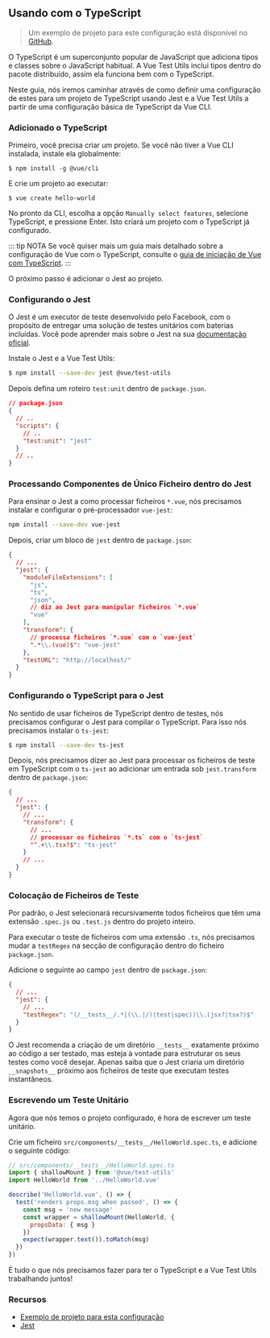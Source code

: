 ## Usando com o TypeScript

> Um exemplo de projeto para este configuração está disponível no [GitHub](https://github.com/vuejs/vue-test-utils-typescript-example).

O TypeScript é um superconjunto popular de JavaScript que adiciona tipos e classes sobre o JavaScript habitual. A Vue Test Utils inclui tipos dentro do pacote distribuído, assim ela funciona bem com o TypeScript.

Neste guia, nós iremos caminhar através de como definir uma configuração de estes para um projeto de TypeScript usando Jest e a Vue Test Utils a partir de uma configuração básica de TypeScript da Vue CLI.

### Adicionado o TypeScript

Primeiro, você precisa criar um projeto. Se você não tiver a Vue CLI instalada, instale ela globalmente:

```shell
$ npm install -g @vue/cli
```

E crie um projeto ao executar:

```shell
$ vue create hello-world
```

No pronto da CLI, escolha a opção `Manually select features`, selecione TypeScript, e pressione Enter. Isto criará um projeto com o TypeScript já configurado.

::: tip NOTA
Se você quiser mais um guia mais detalhado sobre a configuração de Vue com o TypeScript, consulte o [guia de iniciação de Vue com TypeScript](https://github.com/Microsoft/TypeScript-Vue-Starter).
:::

O próximo passo é adicionar o Jest ao projeto.

### Configurando o Jest

O Jest é um executor de teste desenvolvido pelo Facebook, com o propósito de entregar uma solução de testes unitários com baterias incluídas. Você pode aprender mais sobre o Jest na sua [documentação oficial](https://jestjs.io/).

Instale o Jest e a Vue Test Utils:

```bash
$ npm install --save-dev jest @vue/test-utils
```

Depois defina um roteiro `test:unit` dentro de `package.json`.

```json
// package.json
{
  // ..
  "scripts": {
    // ..
    "test:unit": "jest"
  }
  // ..
}
```

### Processando Componentes de Único Ficheiro dentro do Jest

Para ensinar o Jest a como processar ficheiros `*.vue`, nós precisamos instalar e configurar o pré-processador `vue-jest`:

```bash
npm install --save-dev vue-jest
```

Depois, criar um bloco de `jest` dentro de `package.json`:

```json
{
  // ...
  "jest": {
    "moduleFileExtensions": [
      "js",
      "ts",
      "json",
      // diz ao Jest para manipular ficheiros `*.vue`
      "vue"
    ],
    "transform": {
      // processa ficheiros `*.vue` com o `vue-jest`
      ".*\\.(vue)$": "vue-jest"
    },
    "testURL": "http://localhost/"
  }
}
```

### Configurando o TypeScript para o Jest

No sentido de usar ficheiros de TypeScript dentro de testes, nós precisamos configurar o Jest para compilar o TypeScript. Para isso nós precisamos instalar o `ts-jest`:

```bash
$ npm install --save-dev ts-jest
```

Depois, nós precisamos dizer ao Jest para processar os ficheiros de teste em TypeScript com o `ts-jest` ao adicionar um entrada sob `jest.transform` dentro de `package.json`:

```json
{
  // ...
  "jest": {
    // ...
    "transform": {
      // ...
      // processar os ficheiros `*.ts` com o `ts-jest`
      "^.+\\.tsx?$": "ts-jest"
    }
    // ...
  }
}
```

### Colocação de Ficheiros de Teste

Por padrão, o Jest selecionará recursivamente todos ficheiros que têm uma extensão `.spec.js` ou `.test.js` dentro do projeto inteiro.

Para executar o teste de ficheiros com uma extensão `.ts`, nós precisamos mudar a `testRegex` na secção de configuração dentro do ficheiro `package.json`.

Adicione o seguinte ao campo `jest` dentro de `package.json`:

```json
{
  // ...
  "jest": {
    // ...
    "testRegex": "(/__tests__/.*|(\\.|/)(test|spec))\\.(jsx?|tsx?)$"
  }
}
```

O Jest recomenda a criação de um diretório `__tests__` exatamente próximo ao código a ser testado, mas esteja à vontade para estruturar os seus testes como você desejar. Apenas saiba que o Jest criaria um diretório `__snapshots__` próximo aos ficheiros de teste que executam testes instantâneos.

### Escrevendo um Teste Unitário

Agora que nós temos o projeto configurado, é hora de escrever um teste unitário.

Crie um ficheiro `src/components/__tests__/HelloWorld.spec.ts`, e adicione o seguinte código:

```js
// src/components/__tests__/HelloWorld.spec.ts
import { shallowMount } from '@vue/test-utils'
import HelloWorld from '../HelloWorld.vue'

describe('HelloWorld.vue', () => {
  test('renders props.msg when passed', () => {
    const msg = 'new message'
    const wrapper = shallowMount(HelloWorld, {
      propsData: { msg }
    })
    expect(wrapper.text()).toMatch(msg)
  })
})
```

É tudo o que nós precisamos fazer para ter o TypeScript e a Vue Test Utils trabalhando juntos!

### Recursos

- [Exemplo de projeto para esta configuração](https://github.com/vuejs/vue-test-utils-typescript-example)
- [Jest](https://jestjs.io/)
